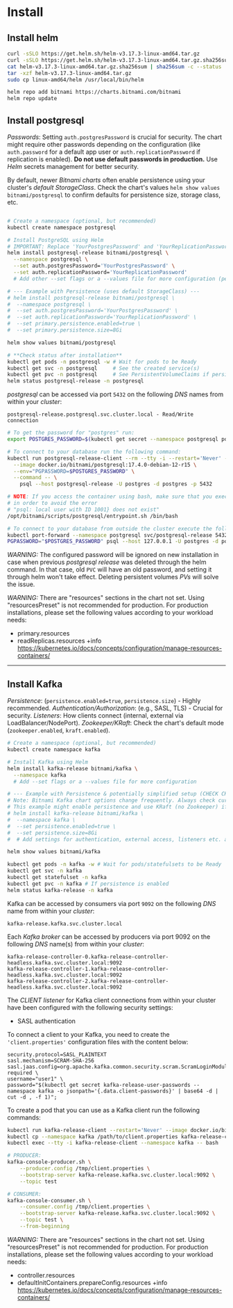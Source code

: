 # Install

## Install helm

```bash
curl -sSLO https://get.helm.sh/helm-v3.17.3-linux-amd64.tar.gz
curl -sSLO https://get.helm.sh/helm-v3.17.3-linux-amd64.tar.gz.sha256sum
cat helm-v3.17.3-linux-amd64.tar.gz.sha256sum | sha256sum -c --status
tar -xzf helm-v3.17.3-linux-amd64.tar.gz
sudo cp linux-amd64/helm /usr/local/bin/helm

helm repo add bitnami https://charts.bitnami.com/bitnami
helm repo update
```

## Install postgresql

*Passwords*:
Setting `auth.postgresPassword` is crucial for security.
The chart might require other passwords depending on the configuration
(like `auth.password` for a default app user or `auth.replicationPassword` if replication is enabled).
**Do not use default passwords in production.**
Use *Helm* secrets management for better security.

By default, newer *Bitnami charts* often enable persistence using your cluster's *default StorageClass*.
Check the chart's values `helm show values bitnami/postgresql`
to confirm defaults for persistence size, storage class, etc.

```bash

# Create a namespace (optional, but recommended)
kubectl create namespace postgresql

# Install PostgreSQL using Helm
# IMPORTANT: Replace 'YourPostgresPassword' and 'YourReplicationPassword' with strong, secure passwords!
helm install postgresql-release bitnami/postgresql \
  --namespace postgresql \
  --set auth.postgresPassword='YourPostgresPassword' \
  --set auth.replicationPassword='YourReplicationPassword'
  # Add other --set flags or a --values file for more configuration (persistence, resources, etc.)

# --- Example with Persistence (uses default StorageClass) ---
# helm install postgresql-release bitnami/postgresql \
#  --namespace postgresql \
#  --set auth.postgresPassword='YourPostgresPassword' \
#  --set auth.replicationPassword='YourReplicationPassword' \
#  --set primary.persistence.enabled=true \
#  --set primary.persistence.size=8Gi

helm show values bitnami/postgresql

# **Check status after installation**
kubectl get pods -n postgresql -w # Wait for pods to be Ready
kubectl get svc -n postgresql     # See the created service(s)
kubectl get pvc -n postgresql     # See PersistentVolumeClaims if persistence is enabled
helm status postgresql-release -n postgresql
```

*postgresql* can be accessed via port `5432` on the following *DNS* names from within your *cluster*:

    postgresql-release.postgresql.svc.cluster.local - Read/Write connection

```bash
# To get the password for "postgres" run:
export POSTGRES_PASSWORD=$(kubectl get secret --namespace postgresql postgresql-release -o jsonpath="{.data.postgres-password}" | base64 -d)

# To connect to your database run the following command:
kubectl run postgresql-release-client --rm --tty -i --restart='Never' --namespace postgresql \
  --image docker.io/bitnami/postgresql:17.4.0-debian-12-r15 \
  --env="PGPASSWORD=$POSTGRES_PASSWORD" \
  --command -- \
    psql --host postgresql-release -U postgres -d postgres -p 5432

# NOTE: If you access the container using bash, make sure that you execute <code_below>
# in order to avoid the error
# "psql: local user with ID 1001} does not exist"
/opt/bitnami/scripts/postgresql/entrypoint.sh /bin/bash

# To connect to your database from outside the cluster execute the following commands:
kubectl port-forward --namespace postgresql svc/postgresql-release 5432:5432 &
PGPASSWORD="$POSTGRES_PASSWORD" psql --host 127.0.0.1 -U postgres -d postgres -p 5432
```

*WARNING:*
The configured password will be ignored on new installation in case when previous *postgresql release*
was deleted through the helm command.
In that case, old `PVC` will have an old password, and setting it through helm won't take effect.
Deleting persistent volumes *PVs* will solve the issue.

*WARNING:*
There are "resources" sections in the chart not set.
Using "resourcesPreset" is not recommended for production.
For production installations, please set the following values according to your workload needs:
- primary.resources
- readReplicas.resources
  +info https://kubernetes.io/docs/concepts/configuration/manage-resources-containers/


--------------------------------------------------------------------------------

## Install Kafka

*Persistence*: (`persistence.enabled=true`, `persistence.size`) - Highly recommended.
*Authentication/Authorization*: (e.g., SASL, TLS) - Crucial for security.
*Listeners*: How clients connect (internal, external via LoadBalancer/NodePort).
*Zookeeper/KRaft*: Check the chart's default mode (`zookeeper.enabled`, `kraft.enabled`).


```bash
# Create a namespace (optional, but recommended)
kubectl create namespace kafka

# Install Kafka using Helm
helm install kafka-release bitnami/kafka \
  --namespace kafka
  # Add --set flags or a --values file for more configuration

# --- Example with Persistence & potentially simplified setup (CHECK CHART DEFAULTS!) ---
# Note: Bitnami Kafka chart options change frequently. Always check current values.
# This example might enable persistence and use KRaft (no Zookeeper) if that's the chart default.
# helm install kafka-release bitnami/kafka \
#  --namespace kafka \
#  --set persistence.enabled=true \
#  --set persistence.size=8Gi
#  # Add settings for authentication, external access, listeners etc. as needed

helm show values bitnami/kafka

kubectl get pods -n kafka -w # Wait for pods/statefulsets to be Ready
kubectl get svc -n kafka
kubectl get statefulset -n kafka
kubectl get pvc -n kafka # If persistence is enabled
helm status kafka-release -n kafka
```

Kafka can be accessed by consumers via port `9092` on the following *DNS* name from within your *cluster*:

    kafka-release.kafka.svc.cluster.local

Each *Kafka broker* can be accessed by producers via port 9092 on the following *DNS* name(s) from within your *cluster*:

    kafka-release-controller-0.kafka-release-controller-headless.kafka.svc.cluster.local:9092
    kafka-release-controller-1.kafka-release-controller-headless.kafka.svc.cluster.local:9092
    kafka-release-controller-2.kafka-release-controller-headless.kafka.svc.cluster.local:9092

The *CLIENT listener* for Kafka client connections from within your cluster have been
configured with the following security settings:
- SASL authentication

To connect a client to your Kafka, you need to create
the `'client.properties'` configuration files with the content below:

    security.protocol=SASL_PLAINTEXT
    sasl.mechanism=SCRAM-SHA-256
    sasl.jaas.config=org.apache.kafka.common.security.scram.ScramLoginModule required \
    username="user1" \
    password="$(kubectl get secret kafka-release-user-passwords --namespace kafka -o jsonpath='{.data.client-passwords}' | base64 -d | cut -d , -f 1)";

To create a pod that you can use as a Kafka client run the following commands:

```bash
kubectl run kafka-release-client --restart='Never' --image docker.io/bitnami/kafka:4.0.0-debian-12-r0 --namespace kafka --command -- sleep infinity
kubectl cp --namespace kafka /path/to/client.properties kafka-release-client:/tmp/client.properties
kubectl exec --tty -i kafka-release-client --namespace kafka -- bash

# PRODUCER:
kafka-console-producer.sh \
    --producer.config /tmp/client.properties \
    --bootstrap-server kafka-release.kafka.svc.cluster.local:9092 \
    --topic test

# CONSUMER:
kafka-console-consumer.sh \
    --consumer.config /tmp/client.properties \
    --bootstrap-server kafka-release.kafka.svc.cluster.local:9092 \
    --topic test \
    --from-beginning
```

*WARNING:*
There are "resources" sections in the chart not set.
Using "resourcesPreset" is not recommended for production.
For production installations, please set the following values according to your workload needs:
- controller.resources
- defaultInitContainers.prepareConfig.resources
  +info https://kubernetes.io/docs/concepts/configuration/manage-resources-containers/
